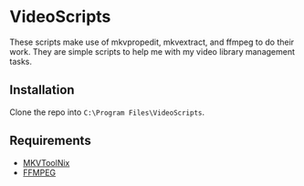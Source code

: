 # VideoScripts

These scripts make use of mkvpropedit, mkvextract, and ffmpeg to do their work. They are simple scripts to help me with my video library management tasks.

## Installation

Clone the repo into `C:\Program Files\VideoScripts`.

## Requirements

* [MKVToolNix](https://mkvtoolnix.download/downloads.html)
* [FFMPEG](https://ffmpeg.org/download.html)

